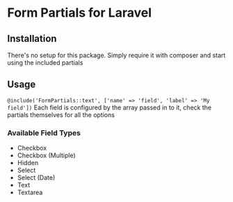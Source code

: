 # Form Partials for Laravel

## Installation
There's no setup for this package. Simply require it with composer and start using the included partials

## Usage
`@include('FormPartials::text', ['name' => 'field', 'label' => 'My field'])`
Each field is configured by the array passed in to it, check the partials themselves for all the options


### Available Field Types
- Checkbox
- Checkbox (Multiple)
- Hidden
- Select
- Select (Date)
- Text
- Textarea